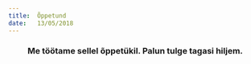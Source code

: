 ```yaml
---
title:  Õppetund
date:   13/05/2018
---
```


### <center>Me töötame sellel õppetükil. Palun tulge tagasi hiljem.</center>